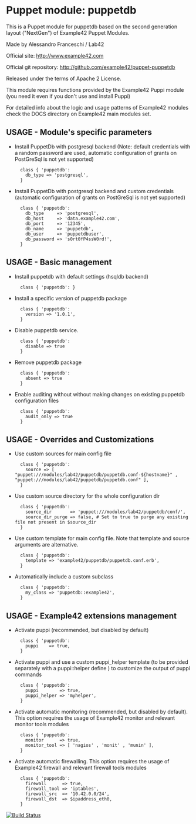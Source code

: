 # Puppet module: puppetdb

This is a Puppet module for puppetdb based on the second generation layout ("NextGen") of Example42 Puppet Modules.

Made by Alessandro Franceschi / Lab42

Official site: http://www.example42.com

Official git repository: http://github.com/example42/puppet-puppetdb

Released under the terms of Apache 2 License.

This module requires functions provided by the Example42 Puppi module (you need it even if you don't use and install Puppi)

For detailed info about the logic and usage patterns of Example42 modules check the DOCS directory on Example42 main modules set.

## USAGE - Module's specific parameters

* Install PuppetDb with postgresql backend (Note: default credentials with a random password are used, automatic configuration of grants on PostGreSql is not yet supported)

        class { 'puppetdb':
          db_type => 'postgresql',
        }

* Install PuppetDb with postgresql backend and custom credentials (automatic configuration of grants on PostGreSql is not yet supported)

        class { 'puppetdb':
          db_type     => 'postgresql',
          db_host     => 'data.example42.com',
          db_port     => '12345',
          db_name     => 'puppetdb',
          db_user     => 'puppetdbuser',
          db_password => 's0rt0fP4ssW0rd!',
        }


## USAGE - Basic management

* Install puppetdb with default settings (hsqldb backend)

        class { 'puppetdb': }

* Install a specific version of puppetdb package

        class { 'puppetdb':
          version => '1.0.1',
        }

* Disable puppetdb service.

        class { 'puppetdb':
          disable => true
        }

* Remove puppetdb package

        class { 'puppetdb':
          absent => true
        }

* Enable auditing without without making changes on existing puppetdb configuration files

        class { 'puppetdb':
          audit_only => true
        }


## USAGE - Overrides and Customizations
* Use custom sources for main config file 

        class { 'puppetdb':
          source => [ "puppet:///modules/lab42/puppetdb/puppetdb.conf-${hostname}" , "puppet:///modules/lab42/puppetdb/puppetdb.conf" ], 
        }


* Use custom source directory for the whole configuration dir

        class { 'puppetdb':
          source_dir       => 'puppet:///modules/lab42/puppetdb/conf/',
          source_dir_purge => false, # Set to true to purge any existing file not present in $source_dir
        }

* Use custom template for main config file. Note that template and source arguments are alternative. 

        class { 'puppetdb':
          template => 'example42/puppetdb/puppetdb.conf.erb',
        }

* Automatically include a custom subclass

        class { 'puppetdb':
          my_class => 'puppetdb::example42',
        }


## USAGE - Example42 extensions management 
* Activate puppi (recommended, but disabled by default)

        class { 'puppetdb':
          puppi    => true,
        }

* Activate puppi and use a custom puppi_helper template (to be provided separately with a puppi::helper define ) to customize the output of puppi commands 

        class { 'puppetdb':
          puppi        => true,
          puppi_helper => 'myhelper', 
        }

* Activate automatic monitoring (recommended, but disabled by default). This option requires the usage of Example42 monitor and relevant monitor tools modules

        class { 'puppetdb':
          monitor      => true,
          monitor_tool => [ 'nagios' , 'monit' , 'munin' ],
        }

* Activate automatic firewalling. This option requires the usage of Example42 firewall and relevant firewall tools modules

        class { 'puppetdb':       
          firewall      => true,
          firewall_tool => 'iptables',
          firewall_src  => '10.42.0.0/24',
          firewall_dst  => $ipaddress_eth0,
        }


[![Build Status](https://travis-ci.org/example42/puppet-puppetdb.png?branch=master)](https://travis-ci.org/example42/puppet-puppetdb)
